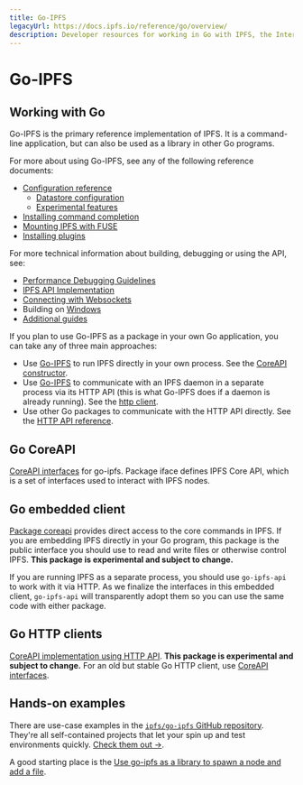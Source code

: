 ```yaml
---
title: Go-IPFS
legacyUrl: https://docs.ipfs.io/reference/go/overview/
description: Developer resources for working in Go with IPFS, the InterPlanetary File System.
---
```


# Go-IPFS

## Working with Go

Go-IPFS is the primary reference implementation of IPFS. It is a command-line application, but can also be used as a library in other Go programs.

For more about using Go-IPFS, see any of the following reference documents:

- [Configuration reference](https://github.com/ipfs/go-ipfs/blob/master/docs/config.md)
  - [Datastore configuration](https://github.com/ipfs/go-ipfs/blob/master/docs/datastores.md)
  - [Experimental features](https://github.com/ipfs/go-ipfs/blob/master/docs/experimental-features.md)
- [Installing command completion](https://github.com/ipfs/go-ipfs/blob/master/docs/command-completion.md)
- [Mounting IPFS with FUSE](https://github.com/ipfs/go-ipfs/blob/master/docs/fuse.md)
- [Installing plugins](https://github.com/ipfs/go-ipfs/blob/master/docs/plugins.md)

For more technical information about building, debugging or using the API, see:

- [Performance Debugging Guidelines](https://github.com/ipfs/go-ipfs/blob/master/docs/debug-guide.md)
- [IPFS API Implementation](https://github.com/ipfs/go-ipfs/blob/master/docs/implement-api-bindings.md)
- [Connecting with Websockets](https://github.com/ipfs/go-ipfs/blob/master/docs/transports.md)
- Building on [Windows](https://github.com/ipfs/go-ipfs/blob/master/docs/windows.md)
- [Additional guides](https://github.com/ipfs/go-ipfs/blob/master/docs/)

If you plan to use Go-IPFS as a package in your own Go application, you can take any of three main approaches:

- Use [Go-IPFS](https://github.com/ipfs/go-ipfs) to run IPFS directly in your own process. See the [CoreAPI constructor](/go/pkg/go-ipfs/core/coreapi).
- Use [Go-IPFS](https://github.com/ipfs/go-ipfs-http-client) to communicate with an IPFS daemon in a separate process via its HTTP API (this is what Go-IPFS does if a daemon is already running). See the [http client](/go/pkg/go-ipfs-http-client).
- Use other Go packages to communicate with the HTTP API directly. See the [HTTP API reference](/reference/http/api/).

## Go CoreAPI

[CoreAPI interfaces](https://godoc.org/github.com/ipfs/interface-go-ipfs-core) for go-ipfs. Package iface defines IPFS Core API, which is a set of interfaces used to interact with IPFS nodes.

## Go embedded client

[Package coreapi](https://godoc.org/github.com/ipfs/go-ipfs/core/coreapi) provides direct access to the core commands in IPFS. If you are embedding IPFS directly in your Go program, this package is the public interface you should use to read and write files or otherwise control IPFS. **This package is experimental and subject to change.**

If you are running IPFS as a separate process, you should use `go-ipfs-api` to work with it via HTTP. As we finalize the interfaces in this embedded client, `go-ipfs-api` will transparently adopt them so you can use the same code with either package.

## Go HTTP clients

[CoreAPI implementation using HTTP API](https://godoc.org/github.com/ipfs/go-ipfs-http-client). **This package is experimental and subject to change.** For an old but stable Go HTTP client, use [CoreAPI interfaces](https://godoc.org/github.com/ipfs/interface-go-ipfs-core).

## Hands-on examples

There are use-case examples in the [`ipfs/go-ipfs` GitHub repository](https://github.com/ipfs/go-ipfs). They're all self-contained projects that let your spin up and test environments quickly. [Check them out →](https://github.com/ipfs/go-ipfs/tree/master/docs/examples).

A good starting place is the [Use go-ipfs as a library to spawn a node and add a file](https://github.com/ipfs/go-ipfs/blob/master/docs/examples/go-ipfs-as-a-library/README.md).
